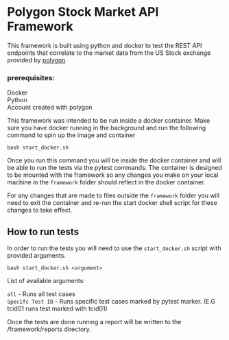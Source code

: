 # Polygon Stock Market API Framework

This framework is built using python and docker to test the REST API endpoints
that correlate to the market data from the US Stock exchange provided by 
[polygon](https://polygon.io/docs/stocks/getting-started) 

### prerequisites:
Docker \
Python \
Account created with polygon


This framework was intended to be run inside a docker container. Make sure you have docker running in the background 
and run the following command to spin up the image and container
```commandline
bash start_docker.sh
```
Once you run this command you will be inside the docker container and will be able to run the tests via the pytest
commands. The container is designed to be mounted with the framework so any changes you make on your local machine in 
the `framework` folder should reflect in the docker container. 

For any changes that are made to files outside the 
`framework` folder you will need to exit the container and re-run the start docker shell script for these changes to
take effect.

## How to run tests

In order to run the tests you will need to use the `start_docker.sh` script with provided arguments.
```commandline
bash start_docker.sh <argument>
```
List of available arguments:

`all` - Runs all test cases \
`Specifc Test ID` - Runs specific test cases marked by pytest marker. (E.G tcid01 runs test marked with tcid01)

Once the tests are done running a report will be written to the /framework/reports directory.